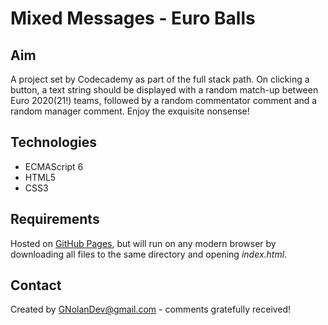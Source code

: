 # Mixed Messages - Euro Balls

## Aim

A project set by Codecademy as part of the full stack path. On clicking a button, a text string should be displayed with a random match-up between Euro 2020(21!) teams, followed by a random commentator comment and a random manager comment. Enjoy the exquisite nonsense!

## Technologies

- ECMAScript 6
- HTML5
- CSS3

## Requirements

Hosted on [GitHub Pages](https://gnolandev.github.io/MixedMessages/), but will run on any modern browser by downloading all files to the same directory and opening _index.html_.

## Contact

Created by GNolanDev@gmail.com - comments gratefully received!
